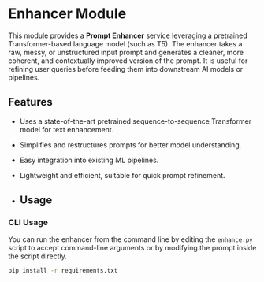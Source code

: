 # Enhancer Module

This module provides a **Prompt Enhancer** service leveraging a pretrained Transformer-based language model (such as T5). The enhancer takes a raw, messy, or unstructured input prompt and generates a cleaner, more coherent, and contextually improved version of the prompt. It is useful for refining user queries before feeding them into downstream AI models or pipelines.

## Features

- Uses a state-of-the-art pretrained sequence-to-sequence Transformer model for text enhancement.
- Simplifies and restructures prompts for better model understanding.
- Easy integration into existing ML pipelines.
- Lightweight and efficient, suitable for quick prompt refinement.

- ## Usage

### CLI Usage

You can run the enhancer from the command line by editing the `enhance.py` script to accept command-line arguments or by modifying the prompt inside the script directly.



```bash
pip install -r requirements.txt 

